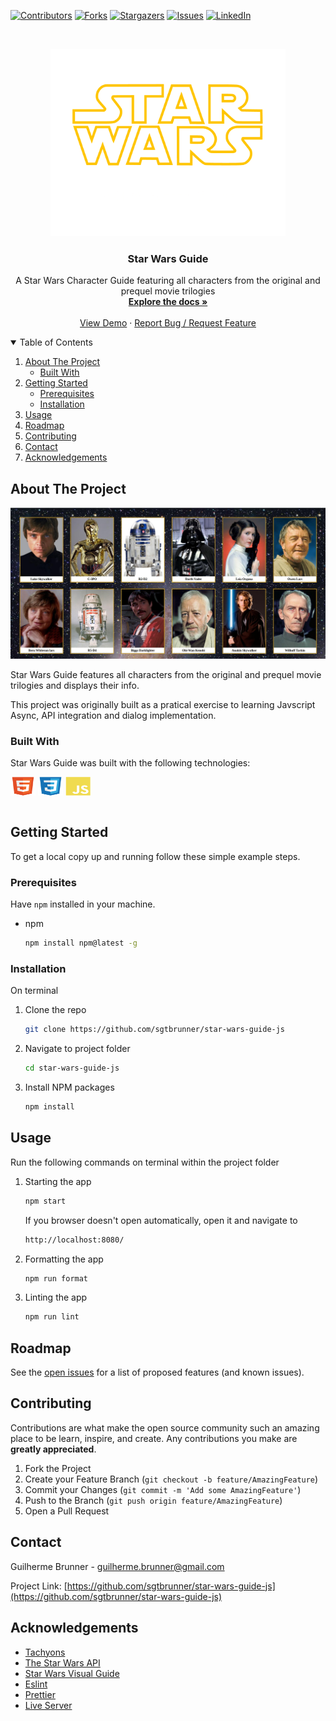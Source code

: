 <!-- PROJECT SHIELDS -->
<!--
*** I'm using markdown "reference style" links for readability.
*** Reference links are enclosed in brackets [ ] instead of parentheses ( ).
*** See the bottom of this document for the declaration of the reference variables
*** for contributors-url, forks-url, etc. This is an optional, concise syntax you may use.
*** https://www.markdownguide.org/basic-syntax/#reference-style-links
-->

[![Contributors][contributors-shield]][contributors-url]
[![Forks][forks-shield]][forks-url]
[![Stargazers][stars-shield]][stars-url]
[![Issues][issues-shield]][issues-url]
[![LinkedIn][linkedin-shield]][linkedin-url]

<!-- PROJECT LOGO -->
<br />
<p align="center">
  <a href="https://github.com/sgtbrunner/star-wars-guide-js">
    <img src="assets/img/logo.png" alt="Logo" height="300">
  </a>

  <h3 align="center">Star Wars Guide</h3>

  <p align="center">
    A Star Wars Character Guide featuring all characters from the original and prequel movie trilogies
    <br />
    <a href="https://github.com/sgtbrunner/star-wars-guide-js"><strong>Explore the docs »</strong></a>
    <br />
    <br />
    <a href="https://sgtbrunner.github.io/star-wars-guide-js/">View Demo</a>
    ·
    <a href="https://github.com/sgtbrunner/star-wars-guide-js/issues">Report Bug / Request Feature</a>
  </p>
</p>

<!-- TABLE OF CONTENTS -->
<details open="open">
  <summary>Table of Contents</summary>
  <ol>
    <li>
      <a href="#about-the-project">About The Project</a>
      <ul>
        <li><a href="#built-with">Built With</a></li>
      </ul>
    </li>
    <li>
      <a href="#getting-started">Getting Started</a>
      <ul>
        <li><a href="#prerequisites">Prerequisites</a></li>
        <li><a href="#installation">Installation</a></li>
      </ul>
    </li>
    <li><a href="#usage">Usage</a></li>
    <li><a href="#roadmap">Roadmap</a></li>
    <li><a href="#contributing">Contributing</a></li>
    <li><a href="#contact">Contact</a></li>
    <li><a href="#acknowledgements">Acknowledgements</a></li>
  </ol>
</details>

<!-- ABOUT THE PROJECT -->
## About The Project

[![Star Wars Guide][product-screenshot]](https://sgtbrunner.github.io/star-wars-guide-js/)

Star Wars Guide features all characters from the original and prequel movie trilogies and displays their info.

This project was originally built as a pratical exercise to learning Javscript Async, API integration and dialog implementation.

### Built With

  Star Wars Guide was built with the following technologies:

  <div>
    <img align="center" alt="Brunner-HTML" height="30" width="40" src="https://raw.githubusercontent.com/devicons/devicon/master/icons/html5/html5-original.svg">
    <img align="center" alt="Brunner-CSS" height="30" width="40" src="https://raw.githubusercontent.com/devicons/devicon/master/icons/css3/css3-original.svg">
    <img align="center" alt="Brunner-Js" height="30" width="40" src="https://raw.githubusercontent.com/devicons/devicon/master/icons/javascript/javascript-plain.svg">
  </div>
  <br />

<!-- GETTING STARTED -->
## Getting Started

To get a local copy up and running follow these simple example steps.

### Prerequisites

Have `npm` installed in your machine.  
* npm
  ```sh
  npm install npm@latest -g
  ```

### Installation
  On terminal

1. Clone the repo
   ```sh
   git clone https://github.com/sgtbrunner/star-wars-guide-js
   ```
2. Navigate to project folder
   ```sh
   cd star-wars-guide-js
   ```  
3. Install NPM packages
   ```sh
   npm install
   ```

<!-- USAGE EXAMPLES -->
## Usage
  Run the following commands on terminal within the project folder

1. Starting the app
   ```sh
   npm start
   ```
   If you browser doesn't open automatically, open it and navigate to
   ```sh
   http://localhost:8080/
   ```

2. Formatting the app
   ```sh
   npm run format
   ```

3. Linting the app
   ```sh
   npm run lint
   ```

<!-- ROADMAP -->
## Roadmap
See the [open issues](https://github.com/sgtbrunner/star-wars-guide-js/issues) for a list of proposed features (and known issues).

<!-- CONTRIBUTING -->
## Contributing

Contributions are what make the open source community such an amazing place to be learn, inspire, and create. Any contributions you make are **greatly appreciated**.

1. Fork the Project
2. Create your Feature Branch (`git checkout -b feature/AmazingFeature`)
3. Commit your Changes (`git commit -m 'Add some AmazingFeature'`)
4. Push to the Branch (`git push origin feature/AmazingFeature`)
5. Open a Pull Request


<!-- CONTACT -->
## Contact

Guilherme Brunner - guilherme.brunner@gmail.com

Project Link: [https://github.com/sgtbrunner/star-wars-guide-js](https://github.com/sgtbrunner/star-wars-guide-js)


<!-- ACKNOWLEDGEMENTS -->
## Acknowledgements
* [Tachyons](https://tachyons.io/docs/)
* [The Star Wars API](https://swapi.dev/)
* [Star Wars Visual Guide](https://starwars-visualguide.com/)
* [Eslint](https://eslint.org/)
* [Prettier](https://prettier.io/)
* [Live Server](https://www.npmjs.com/package/live-server)

<!-- MARKDOWN LINKS & IMAGES -->
<!-- https://www.markdownguide.org/basic-syntax/#reference-style-links -->
[contributors-shield]: https://img.shields.io/github/contributors/sgtbrunner/star-wars-guide-js.svg?style=for-the-badge
[contributors-url]: https://github.com/sgtbrunner/star-wars-guide-js/graphs/contributors
[forks-shield]: https://img.shields.io/github/forks/sgtbrunner/star-wars-guide-js.svg?style=for-the-badge
[forks-url]: https://github.com/sgtbrunner/star-wars-guide-js/network/members
[stars-shield]: https://img.shields.io/github/stars/sgtbrunner/star-wars-guide-js.svg?style=for-the-badge
[stars-url]: https://github.com/sgtbrunner/star-wars-guide-js/stargazers
[issues-shield]: https://img.shields.io/github/issues/sgtbrunner/star-wars-guide-js.svg?style=for-the-badge
[issues-url]: https://github.com/sgtbrunner/star-wars-guide-js/issues
[linkedin-shield]: https://img.shields.io/badge/-LinkedIn-black.svg?style=for-the-badge&logo=linkedin&colorB=555
[linkedin-url]: https://linkedin.com/in/guilherme-brunner
[product-screenshot]: /assets/img/screenshot.jpg


